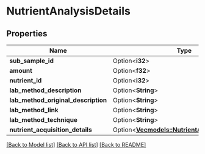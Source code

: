 # NutrientAnalysisDetails

## Properties

Name | Type | Description | Notes
------------ | ------------- | ------------- | -------------
**sub_sample_id** | Option<**i32**> |  | [optional]
**amount** | Option<**f32**> |  | [optional]
**nutrient_id** | Option<**i32**> |  | [optional]
**lab_method_description** | Option<**String**> |  | [optional]
**lab_method_original_description** | Option<**String**> |  | [optional]
**lab_method_link** | Option<**String**> |  | [optional]
**lab_method_technique** | Option<**String**> |  | [optional]
**nutrient_acquisition_details** | Option<[**Vec<models::NutrientAcquisitionDetails>**](NutrientAcquisitionDetails.md)> |  | [optional]

[[Back to Model list]](../README.md#documentation-for-models) [[Back to API list]](../README.md#documentation-for-api-endpoints) [[Back to README]](../README.md)


